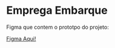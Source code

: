 # Emprega Embarque

Figma que contem o prototpo do projeto:

[Figma Aqui!](https://www.figma.com/file/AZme6hShq0RAgp8WBvonb4/Prototipo?type=design&node-id=0-1&mode=design&t=9xGgeltd7MMDl2Dg-0)



